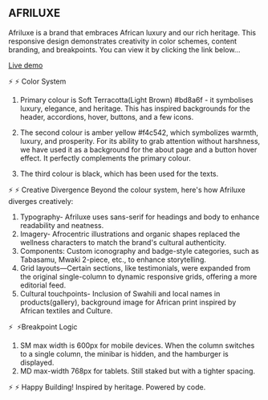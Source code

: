 AFRILUXE
--------

Afriluxe is a brand that embraces African luxury and our rich heritage. This responsive design demonstrates creativity in color schemes, content branding, and breakpoints. You can view it by clicking the link below...

[Live demo ](https://rahab-afriluxe-rahab.netlify.app/#)


  ⚡ ⚡ Color System 
 
 1. Primary colour is Soft Terracotta(Light Brown) #bd8a6f - it symbolises luxury, elegance, and heritage. This has inspired backgrounds for the header, accordions, hover, buttons, and a few icons.
 
 2. The second colour is amber yellow #f4c542, which symbolizes
warmth, luxury, and prosperity. For its ability to grab attention without harshness, we have used it as a background for the about page and a button hover effect. It perfectly complements the primary colour.



4. The third colour is black, which has been used for the texts. 
 
 ⚡ ⚡ Creative Divergence Beyond the colour system, here's how Afriluxe diverges creatively: 
  1. Typography- Afriluxe uses sans-serif for headings and body to enhance readability and neatness.
  2. Imagery- Afrocentric illustrations and organic shapes replaced the wellness characters to match the brand's cultural authenticity. 
  3. Components: Custom iconography and badge-style categories, such as Tabasamu, Mwaki 2-piece, etc., to enhance storytelling. 
  4. Grid layouts—Certain sections, like testimonials, were expanded from the original single-column to dynamic responsive grids, offering a more editorial feed. 
  5. Cultural touchpoints- Inclusion of Swahili and local names in products(gallery), background image for African print inspired by African textiles and Culture.
     

⚡  ⚡Breakpoint Logic
  1. SM max width is 600px for mobile devices. When the column switches to a single column, the minibar is hidden, and the hamburger is displayed. 
  2. MD max-width 768px for tablets. Still staked  but with a tighter spacing.

⚡ ⚡ Happy Building! Inspired by heritage. Powered by code.




